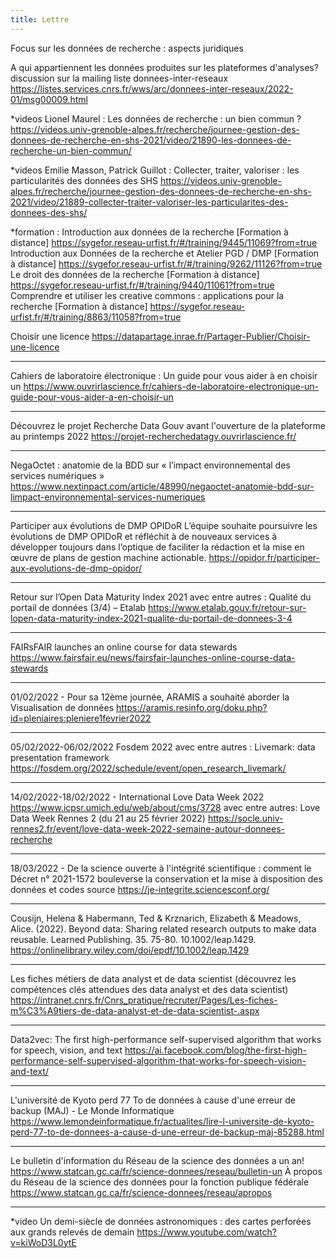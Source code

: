 ```yaml
---
title: Lettre
---
```


Focus sur les données de recherche : aspects juridiques

A qui appartiennent les données produites sur les plateformes d'analyses?
discussion sur la mailing liste donnees-inter-reseaux
    https://listes.services.cnrs.fr/wws/arc/donnees-inter-reseaux/2022-01/msg00009.html

*videos Lionel Maurel : Les données de recherche : un bien commun ?
https://videos.univ-grenoble-alpes.fr/recherche/journee-gestion-des-donnees-de-recherche-en-shs-2021/video/21890-les-donnees-de-recherche-un-bien-commun/

*videos Emilie Masson, Patrick Guillot : Collecter, traiter, valoriser : les particularités des données des SHS
    https://videos.univ-grenoble-alpes.fr/recherche/journee-gestion-des-donnees-de-recherche-en-shs-2021/video/21889-collecter-traiter-valoriser-les-particularites-des-donnees-des-shs/

*formation :
Introduction aux données de la recherche [Formation à distance]
    https://sygefor.reseau-urfist.fr/#/training/9445/11069?from=true
Introduction aux Données de la recherche et Atelier PGD / DMP [Formation à distance]
    https://sygefor.reseau-urfist.fr/#/training/9262/11126?from=true
Le droit des données de la recherche  [Formation à distance]
    https://sygefor.reseau-urfist.fr/#/training/9440/11061?from=true
Comprendre et utiliser les creative commons : applications pour la recherche  [Formation à distance]
    https://sygefor.reseau-urfist.fr/#/training/8863/11058?from=true

Choisir une licence
    https://datapartage.inrae.fr/Partager-Publier/Choisir-une-licence

--------------------

Cahiers de laboratoire électronique : Un guide pour vous aider à en choisir un
    https://www.ouvrirlascience.fr/cahiers-de-laboratoire-electronique-un-guide-pour-vous-aider-a-en-choisir-un

--------------------

Découvrez le projet Recherche Data Gouv avant l'ouverture de la plateforme au printemps 2022
    https://projet-recherchedatagv.ouvrirlascience.fr/

--------------------

NegaOctet : anatomie de la BDD sur « l’impact environnemental des services numériques »
    https://www.nextinpact.com/article/48990/negaoctet-anatomie-bdd-sur-limpact-environnemental-services-numeriques

--------------------

Participer aux évolutions de DMP OPIDoR
L’équipe souhaite poursuivre les évolutions de DMP OPIDoR et réfléchit à de nouveaux services à développer toujours dans l’optique de faciliter la rédaction et la mise en œuvre de plans de gestion machine actionable.
    https://opidor.fr/participer-aux-evolutions-de-dmp-opidor/

--------------------

Retour sur l’Open Data Maturity Index 2021
avec entre autres :
    Qualité du portail de données (3/4) – Etalab
	https://www.etalab.gouv.fr/retour-sur-lopen-data-maturity-index-2021-qualite-du-portail-de-donnees-3-4

--------------------

FAIRsFAIR launches an online course for data stewards
    https://www.fairsfair.eu/news/fairsfair-launches-online-course-data-stewards

--------------------

01/02/2022 - Pour sa 12ème journée, ARAMIS a souhaité aborder la Visualisation de données
    https://aramis.resinfo.org/doku.php?id=pleniaires:pleniere1fevrier2022

--------------------

05/02/2022-06/02/2022 Fosdem 2022
avec entre autres :
    Livemark: data presentation framework
        https://fosdem.org/2022/schedule/event/open_research_livemark/

--------------------

14/02/2022-18/02/2022 - International Love Data Week 2022
    https://www.icpsr.umich.edu/web/about/cms/3728
avec entre autres:
    Love Data Week Rennes 2 (du 21 au 25 février 2022)
     https://socle.univ-rennes2.fr/event/love-data-week-2022-semaine-autour-donnees-recherche

--------------------

18/03/2022 - De la science ouverte à l'intégrité scientifique : comment le Décret n° 2021-1572 bouleverse la conservation et la mise à disposition des données et codes source
    https://je-integrite.sciencesconf.org/

--------------------

Cousijn, Helena & Habermann, Ted & Krznarich, Elizabeth & Meadows, Alice. (2022). Beyond data: Sharing related research outputs to make data reusable. Learned Publishing. 35. 75-80. 10.1002/leap.1429.
    https://onlinelibrary.wiley.com/doi/epdf/10.1002/leap.1429

--------------------

Les fiches métiers de data analyst et de data scientist (découvrez les compétences clés attendues des data analyst et des data scientist)
    https://intranet.cnrs.fr/Cnrs_pratique/recruter/Pages/Les-fiches-m%C3%A9tiers-de-data-analyst-et-de-data-scientist-.aspx

--------------------

Data2vec: The first high-performance self-supervised algorithm that works for speech, vision, and text
    https://ai.facebook.com/blog/the-first-high-performance-self-supervised-algorithm-that-works-for-speech-vision-and-text/

--------------------

L'université de Kyoto perd 77 To de données à cause d'une erreur de backup (MAJ) - Le Monde Informatique
    https://www.lemondeinformatique.fr/actualites/lire-l-universite-de-kyoto-perd-77-to-de-donnees-a-cause-d-une-erreur-de-backup-maj-85288.html

--------------------

Le bulletin d'information du Réseau de la science des données a un an!
    https://www.statcan.gc.ca/fr/science-donnees/reseau/bulletin-un
À propos du Réseau de la science des données pour la fonction publique fédérale
    https://www.statcan.gc.ca/fr/science-donnees/reseau/apropos

--------------------

*video Un demi-siècle de données astronomiques : des cartes perforées aux grands relevés de demain
    https://www.youtube.com/watch?v=kiWoD3L0ytE

